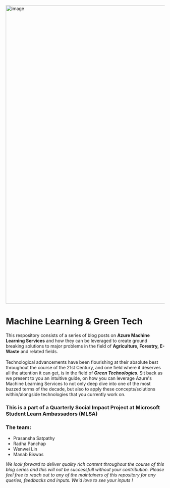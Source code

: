 <img width="945" alt="image" src="https://user-images.githubusercontent.com/77844663/152640646-dbe64ea9-9c12-4ef3-823f-ad24d9a2a3ab.png">

# Machine Learning & Green Tech

This respository consists of a series of blog posts on **Azure Machine Learning Services** and how they can be leveraged to create ground breaking solutions to major problems in the field of **Agriculture, Forestry, E-Waste** and related fields.<br/><br/>
Technological advancements have been flourishing at their absolute best throughout the course of the 21st Century, and one field where it deserves all the attention it can get, is in the field of ***Green Technologies***. Sit back as we present to you an intuitive guide, on how you can leverage Azure's Machine Learning Services to not only deep dive into one of the most buzzed terms of the decade, but also to apply these concepts/solutions within/alongside technologies that you currently work on.

### This is a part of a Quarterly Social Impact Project at Microsoft Student Learn Ambassadors (MLSA)

### The team:
- Prasansha Satpathy
- Radha Panchap
- Wenwei Lin
- Manab Biswas

*We look forward to deliver quality rich content throughout the course of this blog series and this will not be successfull without your contribution. Please feel free to reach out to any of the maintainers of this repository for any queries, feedbacks and inputs. We'd love to see your inputs !* 
